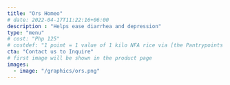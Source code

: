 ```yaml
---
title: "Ors Homeo"
# date: 2022-04-17T11:22:16+06:00
description : "Helps ease diarrhea and depression"
type: "menu"
# cost: "Php 125"
# costdef: "1 point = 1 value of 1 kilo NFA rice via [the Pantrypoints system](https://pantrypoints.com)"
cta: "Contact us to Inquire"
# first image will be shown in the product page
images:
  - image: "/graphics/ors.png"
---
```

